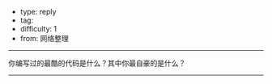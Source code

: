 - type: reply
- tag: 
- difficulty:  1
- from: 网络整理

--------

你编写过的最酷的代码是什么？其中你最自豪的是什么？

---------


